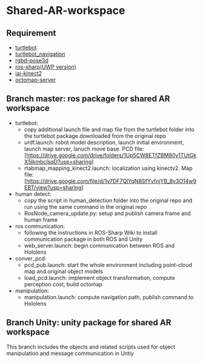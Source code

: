 # Shared-AR-workspace
## Requirement
- [turtlebot](https://github.com/turtlebot/turtlebot)
- [turtlebot_navigation](https://github.com/turtlebot/turtlebot_apps/tree/indigo/turtlebot_navigation)
- [rgbd-pose3d](https://github.com/lmb-freiburg/rgbd-pose3d)
- [ros-sharp(UWP version)](https://github.com/siemens/ros-sharp/wiki)
- [iai-kinect2](https://github.com/code-iai/iai_kinect2)
- [octomap-server](http://wiki.ros.org/octomap_server)
## Branch master: ros package for shared AR workspace
- turtlebot:
  - copy additional launch file and map file from the turtlebot folder into the turtlebot package downloaded from the original repo
  - urdf.launch: robot model description, launch initial environment, launch map server, lanuch move base. PCD file: [https://drive.google.com/drive/folders/1Up5CW8ETfZBM80y1TUtGkX5IkmbclsqD?usp=sharing]
  - rtabmap_mapping_kinect2.launch: localization using kinectv2. Map file:[https://drive.google.com/file/d/1v7DF7QlYqN8SfYvfnjYB_8v3O14w9EBT/view?usp=sharing]
- human detect:
  - copy the script in human_detection folder into the original repo and run using the same command in the original repo
  - RosNode_camera_update.py: setup and publish camera frame and human frame
- ros communication:
  - following the instructions in ROS-Sharp Wiki to install communication package in both ROS and Unity
  - web_server.launch: begin communication between ROS and Hololens
- conver_pcd:
  - pcd_pub.launch: start the whole environment including point-cloud map and original object models
  - load_pcd.launch: implement object transformation, compute perception cost, build octomap
- manipulation:
  - manipulation.launch: compute navigation path, publish command to Hololens
  
## Branch Unity: unity package for shared AR workspace
  This branch includes the objects and related scripts used for object manipulation and message communication in Untiy
